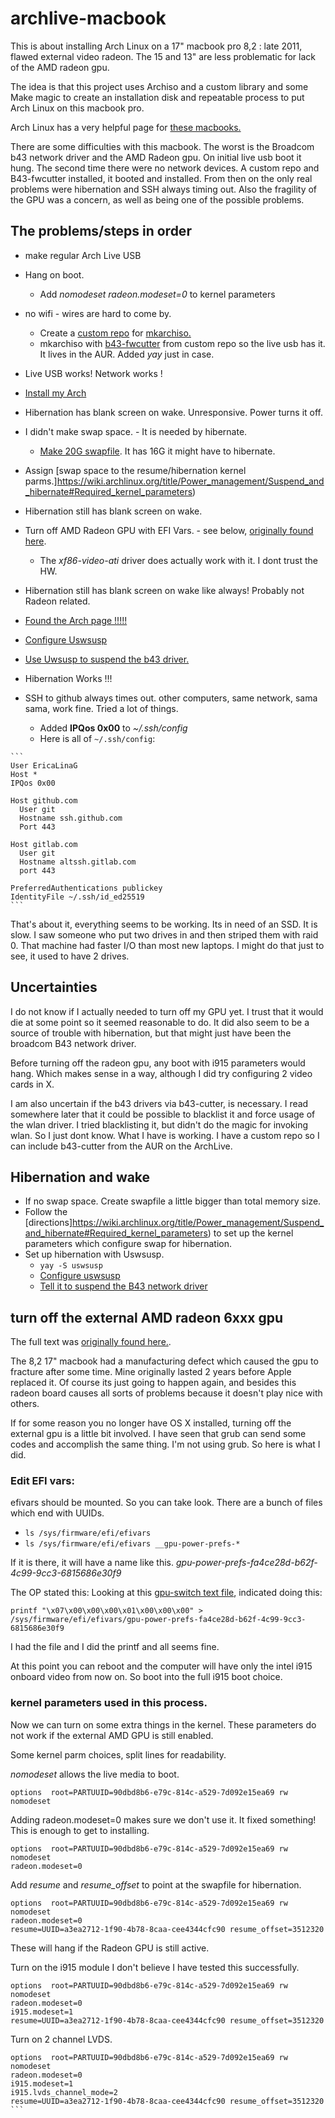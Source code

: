 # archlive-macbook 
   
   This is about installing Arch Linux on a 
   17" macbook pro 8,2 : late 2011, flawed external video radeon.
   The 15 and 13" are less problematic for lack of the AMD radeon gpu.
   
   The idea is that this project uses Archiso and a custom library and
   some Make magic to create an installation disk and repeatable process to put 
   Arch Linux on this macbook pro. 

  Arch Linux has a very helpful page for [these macbooks.](https://wiki.archlinux.org/title/MacBookPro8,1/8,2/8,3_(2011))
  
There are some difficulties with this macbook. The worst is the Broadcom b43
network driver and the AMD Radeon gpu.  On initial live usb boot it hung.
The second time there were no network devices. A custom repo and B43-fwcutter
installed, it booted and installed.  From then on the only real problems were 
hibernation and SSH always timing out. Also the fragility of the GPU was a concern,
as well as being one of the possible problems.
  
## The problems/steps in order
   - make regular Arch Live USB
   - Hang on boot.     
     - Add _nomodeset radeon.modeset=0_ to kernel parameters
   - no wifi - wires are hard to come by.
     - Create a [custom repo](https://wiki.archlinux.org/title/Pacman/Tips_and_tricks#Custom_local_repository) for [mkarchiso.](https://wiki.archlinux.org/title/Archiso )
     - mkarchiso with [b43-fwcutter](https://archlinux.org/packages/core/x86_64/b43-fwcutter/) from custom repo so the live usb has it. It lives in the AUR. Added _yay_ just in case.
   - Live USB works! Network works !

   - [Install my Arch](https://github.com/EricaLinaG/Arch-Setup)

   - Hibernation has blank screen on wake. Unresponsive. Power turns it off.

   - I didn't make swap space. - It is needed by hibernate.  
     - [Make 20G swapfile](https://wiki.archlinux.org/title/Swap#Swap_file_creation). It has 16G it might have to hibernate. 
   - Assign [swap space to the resume/hibernation kernel parms.]https://wiki.archlinux.org/title/Power_management/Suspend_and_hibernate#Required_kernel_parameters) 

   - Hibernation still has blank screen on wake.

   - Turn off AMD Radeon GPU with EFI Vars. - see below, [originally found here](https://forums.macrumors.com/threads/force-2011-macbook-pro-8-2-with-failed-amd-gpu-to-always-use-intel-integrated-gpu-efi-variable-fix.2037591/).
     - The _xf86-video-ati_ driver does actually work with it. I dont trust the HW.

   - Hibernation still has blank screen on wake like always! 
   Probably not Radeon related.
   
   - [Found the Arch page !!!!!](https://wiki.archlinux.org/title/MacBookPro8,1/8,2/8,3_(2011))

   - [Configure Uswsusp](https://wiki.archlinux.org/title/Uswsusp)
   - [Use Uwsusp to suspend the b43 driver.](https://wiki.archlinux.org/title/MacBookPro8,1/8,2/8,3_(2011)#Suspend_and_hibernate)
   
   - Hibernation Works !!!
   
   - SSH to github always times out. 
   other computers, same network, sama sama, work fine. Tried a lot of things.
     - Added __IPQos 0x00__ to _~/.ssh/config_
     - Here is all of `~/.ssh/config`:

    ```   
    User EricaLinaG
    Host *
    IPQos 0x00

    Host github.com
      User git
      Hostname ssh.github.com
      Port 443

    Host gitlab.com
      User git
      Hostname altssh.gitlab.com
      port 443

    PreferredAuthentications publickey   
    IdentityFile ~/.ssh/id_ed25519
    ```   
   
   That's about it, everything seems to be working. Its in need of
   an SSD. It is slow. I saw someone who put two drives in and then
   striped them with raid 0. That machine had faster I/O than most
   new laptops.  I might do that just to see, it used to have 2 drives.
   
   
## Uncertainties
   I do not know if I actually needed to turn off my GPU yet. I trust
   that it would die at some point so it seemed reasonable to do.
   It did also seem to be a source of trouble with hibernation, but that 
   might just have been the broadcom B43 network driver.
   
   Before turning off the radeon gpu, any boot with i915 parameters would hang.
   Which makes sense in a way, although I did try configuring 2 video cards in X.
   
   I am also uncertain if the b43 drivers via b43-cutter, is necessary.
   I read somewhere later that it could be possible to blacklist it and
   force usage of the wlan driver. I tried blacklisting it, but didn't do 
   the magic for invoking wlan. So I just dont know. What I have is working.
   I have a custom repo so I can include b43-cutter from the AUR on the ArchLive.
   
## Hibernation and wake  

 - If no swap space. Create swapfile a little bigger than total memory size. 
 - Follow the [directions]https://wiki.archlinux.org/title/Power_management/Suspend_and_hibernate#Required_kernel_parameters) to set up the kernel parameters which configure swap for hibernation.
 - Set up hibernation with Uswsusp.
   - `yay -S uswsusp`
    - [Configure uswsusp](https://wiki.archlinux.org/title/Uswsusp)
    - [Tell it to suspend the B43 network driver](https://wiki.archlinux.org/title/MacBookPro8,1/8,2/8,3_(2011)#Suspend_and_hibernate)
 
## turn off the external AMD radeon 6xxx gpu

 The full text was [originally found here.](https://forums.macrumors.com/threads/force-2011-macbook-pro-8-2-with-failed-amd-gpu-to-always-use-intel-integrated-gpu-efi-variable-fix.2037591/).

The 8,2 17" macbook had a manufacturing defect which caused the gpu to fracture
after some time. Mine originally lasted 2 years before Apple replaced it.
Of course its just going to happen again, and besides this radeon board causes
all sorts of problems because it doesn't play nice with others.

If for some reason you no longer have OS X installed, turning off the external gpu
is a little bit involved. I have seen that grub can send some codes and accomplish the same thing. I'm not using grub. So here is what I did.

### Edit EFI vars: 

efivars should be mounted. So you can take look. There are a bunch
of files which end with UUIDs.
  - `ls /sys/firmware/efi/efivars`
  - `ls /sys/firmware/efi/efivars __gpu-power-prefs-*`

  If it is there, it will have a name like this. 
     _gpu-power-prefs-fa4ce28d-b62f-4c99-9cc3-6815686e30f9_


The OP stated this:
Looking at this [gpu-switch text file](https://github.com/0xbb/gpu-switch/blob/master/gpu-switch), indicated doing this:

```
printf "\x07\x00\x00\x00\x01\x00\x00\x00" > /sys/firmware/efi/efivars/gpu-power-prefs-fa4ce28d-b62f-4c99-9cc3-6815686e30f9
```

I had the file and I did the printf and all seems fine.

At this point you can reboot and the computer will have only the intel i915 
onboard video from now on. So boot into the full i915 boot choice.

### kernel parameters used in this process.

Now we can turn on some extra things in the kernel.
These parameters do not work if the external AMD GPU is still enabled.

Some kernel parm choices, split lines for readability.

_nomodeset_ allows the live media to boot.
```
options  root=PARTUUID=90dbd8b6-e79c-814c-a529-7d092e15ea69 rw 
nomodeset 
```
Adding radeon.modeset=0 makes sure we don't use it. It fixed something!
This is enough to get to installing.
```
options  root=PARTUUID=90dbd8b6-e79c-814c-a529-7d092e15ea69 rw 
nomodeset 
radeon.modeset=0 
```
Add _resume_ and *resume_offset* to point at the swapfile for hibernation.
```
options  root=PARTUUID=90dbd8b6-e79c-814c-a529-7d092e15ea69 rw 
nomodeset 
radeon.modeset=0 
resume=UUID=a3ea2712-1f90-4b78-8caa-cee4344cfc90 resume_offset=3512320
```
These will hang if the Radeon GPU is still active.

Turn on the i915 module I don't believe I have tested this successfully.
```
options  root=PARTUUID=90dbd8b6-e79c-814c-a529-7d092e15ea69 rw 
nomodeset 
radeon.modeset=0 
i915.modeset=1 
resume=UUID=a3ea2712-1f90-4b78-8caa-cee4344cfc90 resume_offset=3512320
```
Turn on 2 channel LVDS.
````
options  root=PARTUUID=90dbd8b6-e79c-814c-a529-7d092e15ea69 rw 
nomodeset 
radeon.modeset=0 
i915.modeset=1 
i915.lvds_channel_mode=2 
resume=UUID=a3ea2712-1f90-4b78-8caa-cee4344cfc90 resume_offset=3512320
```

